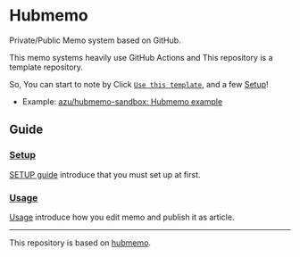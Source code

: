 # Hubmemo

Private/Public Memo system based on GitHub.

This memo systems heavily use GitHub Actions and This repository is a template repository.

So, You can start to note by Click [`Use this template`](https://github.com/azu/hubmemo/generate), and a few [Setup](guide/SETUP.md)!

- Example: [azu/hubmemo-sandbox: Hubmemo example](https://github.com/azu/hubmemo-sandbox)

## Guide

### [Setup](guide/SETUP.md)

[SETUP guide](guide/SETUP.md) introduce that you must set up at first.

### [Usage](guide/USAGE.md)

[Usage](guide/USAGE.md) introduce how you edit memo and publish it as article.

---

This repository is based on [hubmemo](https://github.com/azu/hubmemo).
